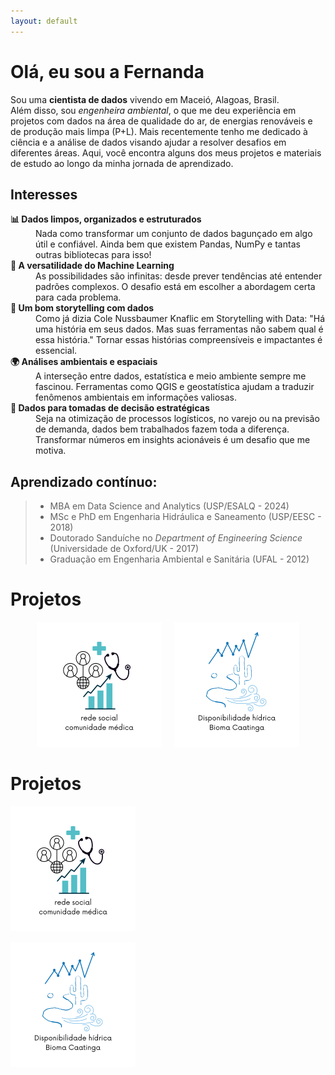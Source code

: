 ```yaml
---
layout: default
---
```


# Olá, eu sou a Fernanda
Sou uma **cientista de dados** vivendo em Maceió, Alagoas, Brasil.  
Além disso, sou _engenheira ambiental_, o que me deu experiência em projetos com dados na área de qualidade do ar, de energias renováveis e de produção mais limpa (P+L).
Mais recentemente tenho me dedicado à ciência e a análise de dados visando ajudar a resolver desafios em diferentes áreas.
Aqui, você encontra alguns dos meus projetos e materiais de estudo ao longo da minha jornada de aprendizado.


## Interesses
<dl>
<dt><b>📊 Dados limpos, organizados e estruturados</b></dt>
<dd>Nada como transformar um conjunto de dados bagunçado em algo útil e confiável. Ainda bem que existem Pandas, NumPy e tantas outras bibliotecas para isso!</dd>
<dt><b>🤖 A versatilidade do Machine Learning</b></dt>
<dd>As possibilidades são infinitas: desde prever tendências até entender padrões complexos. O desafio está em escolher a abordagem certa para cada problema.</dd>
<dt><b>📢 Um bom storytelling com dados</b></dt>
<dd>Como já dizia Cole Nussbaumer Knaflic em Storytelling with Data: "Há uma história em seus dados. Mas suas ferramentas não sabem qual é essa história." Tornar essas histórias compreensíveis e impactantes é essencial.</dd>
<dt><b>🌍 Análises ambientais e espaciais</b></dt>
<dd>A interseção entre dados, estatística e meio ambiente sempre me fascinou. Ferramentas como QGIS e geostatística ajudam a traduzir fenômenos ambientais em informações valiosas.</dd>
<dt><b> 🚛 Dados para tomadas de decisão estratégicas</b></dt>
<dd>Seja na otimização de processos logísticos, no varejo ou na previsão de demanda, dados bem trabalhados fazem toda a diferença. Transformar números em insights acionáveis é um desafio que me motiva.</dd>
</dl>


## Aprendizado contínuo: 
> * MBA em Data Science and Analytics (USP/ESALQ - 2024)  
> * MSc e PhD em Engenharia Hidráulica e Saneamento (USP/EESC - 2018)  
> * Doutorado Sanduíche no _Department of Engineering Science_ (Universidade de Oxford/UK - 2017)  
> * Graduação em Engenharia Ambiental e Sanitária (UFAL - 2012)


# Projetos

<div style="display: flex; justify-content: center; gap: 20px;">
  <a href="https://fernandaspeiter.github.io/comunidade_medica/">
    <img src="assets/images/logo_comunidade_medica.png" alt="Comunidade Médica" width="200">
  </a>
  <a href="https://fernandaspeiter.github.io/q95_caatinga_saofrancisco/">
    <img src="assets/images/logo_caatinga_proj.png" alt="Caatinga" width="200">
  </a>
</div>


# Projetos

[![Github](assets/images/logo_comunidade_medica.png)](https://fernandaspeiter.github.io/comunidade_medica/)

[![GitHub](assets/images/logo_caatinga_proj.png)](https://fernandaspeiter.github.io/q95_caatinga_saofrancisco/)

